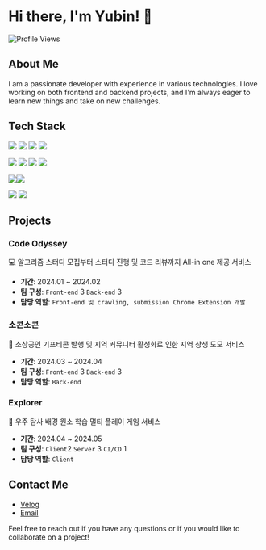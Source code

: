 # Hi there, I'm Yubin! 👋

![Profile Views](https://komarev.com/ghpvc/?username=yourusername)

## About Me

I am a passionate developer with experience in various technologies. I love working on both frontend and backend projects, and I'm always eager to learn new things and take on new challenges.

## Tech Stack

<img src="https://img.shields.io/badge/react-61DAFB?style=for-the-badge&logo=react&logoColor=black"> <img src="https://img.shields.io/badge/TypeScript-3178C6?style=for-the-badge&logo=typescript&logoColor=white"> <img src="https://img.shields.io/badge/javascript-F7DF1E?style=for-the-badge&logo=javascript&logoColor=black"> <img src="https://img.shields.io/badge/vue.js-4FC08D?style=for-the-badge&logo=vue.js&logoColor=white">

<img src="https://img.shields.io/badge/JAVA-007396?style=for-the-badge&logo=java&logoColor=white"> <img src="https://img.shields.io/badge/Spring-6DB33F?style=for-the-badge&logo=Spring&logoColor=white"> <img src="https://img.shields.io/badge/Django-092E20?style=for-the-badge&logo=django&logoColor=white"> <img src="https://img.shields.io/badge/Python-3776AB?style=for-the-badge&logo=python&logoColor=white">

<img src="https://img.shields.io/badge/mysql-4479A1?style=for-the-badge&logo=mysql&logoColor=white"><img src="https://img.shields.io/badge/SQLite-003B57?style=for-the-badge&logo=sqlite&logoColor=white">

<img src="https://img.shields.io/badge/C%23-239120?style=for-the-badge&logo=c-sharp&logoColor=white"> <img src="https://img.shields.io/badge/Unity-000000?style=for-the-badge&logo=unity&logoColor=white">

## Projects

### **Code Odyssey**

<aside>
💻 알고리즘 스터디 모집부터 스터디 진행 및 코드 리뷰까지 All-in one 제공 서비스
</aside>

- **기간**: 2024.01 ~ 2024.02
- **팀 구성**: `Front-end` 3 `Back-end` 3
- **담당 역할**: `Front-end 및 crawling, submission Chrome Extension 개발`

### **소콘소콘**

<aside>
🎁 소상공인 기프티콘 발행 및 지역 커뮤니터 활성화로 인한 지역 상생 도모 서비스
</aside>

- **기간**: 2024.03 ~ 2024.04
- **팀 구성**: `Front-end` 3 `Back-end` 3
- **담당 역할**: `Back-end`

### **Explorer**

<aside>
🚀 우주 탐사 배경 원소 학습 멀티 플레이 게임 서비스
</aside>

- **기간**: 2024.04 ~ 2024.05
- **팀 구성**: `Client`2 `Server` 3 `CI/CD` 1
- **담당 역할**: `Client`

## Contact Me

- [Velog](https://velog.io/@lolo1o/posts)
- [Email](mailto:nrbnov28@gmail.com)

Feel free to reach out if you have any questions or if you would like to collaborate on a project!
